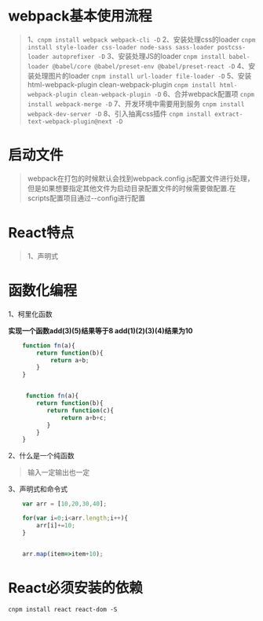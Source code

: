# webpack基本使用流程
>  1、`cnpm install webpack webpack-cli -D`
   2、安装处理css的loader  `cnpm install style-loader css-loader node-sass sass-loader postcss-loader autoprefixer -D`
   3、安装处理JS的loader `cnpm install babel-loader @babel/core @babel/preset-env @babel/preset-react -D`
   4、安装处理图片的loader `cnpm install url-loader file-loader -D`
   5、安装html-webpack-plugin  clean-webpack-plugin `cnpm install html-webpack-plugin clean-webpack-plugin -D`
   6、合并webpack配置项 `cnpm install webpack-merge -D`
   7、开发环境中需要用到服务 `cnpm install webpack-dev-server -D`
   8、引入抽离css插件 `cnpm install extract-text-webpack-plugin@next -D`

# 启动文件
> webpack在打包的时候默认会找到webpack.config.js配置文件进行处理，但是如果想要指定其他文件为启动目录配置文件的时候需要做配置.在scripts配置项目通过--config进行配置


# React特点
> 1、声明式



# 函数化编程
1、柯里化函数

**实现一个函数add(3)(5)结果等于8 add(1)(2)(3)(4)结果为10**

```javascript
    function fn(a){
        return function(b){
            return a+b;
        }
    }


     function fn(a){
        return function(b){
           return function(c){
               return a+b+c;
           }
        }
    }


```

2、什么是一个纯函数
>输入一定输出也一定


3、声明式和命令式
```javascript
    var arr = [10,20,30,40];

    for(var i=0;i<arr.length;i++){
        arr[i]+=10;
    }


    arr.map(item=>item+10);


```



# React必须安装的依赖
`cnpm install react react-dom -S`